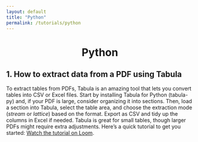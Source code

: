 ```yaml
---
layout: default
title: "Python"
permalink: /tutorials/python
---
```

<center> <h1>Python</h1> </center>

## 1. How to extract data from a PDF using Tabula
To extract tables from PDFs, Tabula is an amazing tool that lets you convert tables into CSV or Excel files. Start by installing Tabula for Python (tabula-py) and, if your PDF is large, consider organizing it into sections. Then, load a section into Tabula, select the table area, and choose the extraction mode (*stream* or *lattice*) based on the format. Export as CSV and tidy up the columns in Excel if needed. Tabula is great for small tables, though larger PDFs might require extra adjustments. Here’s a quick tutorial to get you started: [Watch the tutorial on Loom](https://www.loom.com/share/5ae760a94d82439797cbe40fe379538a?sid=5b237c92-c65c-455e-99f0-e8186345b69f). 
